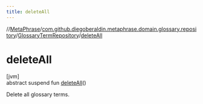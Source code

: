 ```yaml
---
title: deleteAll
---
```

//[MetaPhrase](../../../index.html)/[com.github.diegoberaldin.metaphrase.domain.glossary.repository](../index.html)/[GlossaryTermRepository](index.html)/[deleteAll](delete-all.html)



# deleteAll



[jvm]\
abstract suspend fun [deleteAll](delete-all.html)()



Delete all glossary terms.





